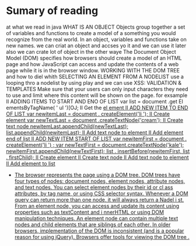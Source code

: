 # Sumary of reading
at what we read in java WHAT IS AN OBJECT Objects group together a set of variables and functions to create a model
of a something you would recognize from the real world. In an object,
variables and functions take on new names. 
we can criat an object and accses yo it  and we can use it later also we can crate lot of object
in the other waye The Document Object Model (DOM) specifies
how browsers should create a model of an HTML
page and how JavaScript can access and update the
contents of a web page while it is in the browser window. 
WORKING WITH THE DOM TREE and how to diel whith SELECTING AN ELEMENT
FROM A NODELIST use a looping thro a nodelist by using  play 
and we can use XSS: VALIDATION & TEMPLATES Make sure that your users can only input characters they need to use
and limit where this content will be shown on the page.
for exsample
II ADDING ITEMS TO START AND ENO OF LIST
var list = document .get El ementsByTagName( ' ul ')[OJ; II Get the <u l> el ement
II ADD NEW ITEM TO END OF LIST
var newitemLast = document . createElement('li '); II Create element
var newTextLast = document .createTextNode{'cream'); II Create text node
newitemLast.appendChild(newTextLast);
list.appendChild(newitemLast);
II Add text node to element
II Add element end of list
II ADD NEW ITEM START OF LIST
var newitemFirst = document . createElement('li ') ;
var newTextFirst = document.createTextNode('kale');
newitemFirst.appendChild(newTextFirst);
list . insertBefore(newitemFirst, list . firstChild);
II Create element
II Create text node
II Add text node to element
II Add element to list

* The browser represents the page using a DOM tree.
DOM trees have four types of nodes: document nodes,
element nodes, attribute nodes, and text nodes.
You can select element nodes by their id or cl ass
attributes, by tag name, or using CSS selector syntax.
Whenever a DOM query can return more than one
node, it will always return a Nadel i st.
From an element node, you can access and update its
content using properties such as textContent and
i nnerHTML or using DOM manipulation techniques.
An element node can contain multiple text nodes and
child elements that are siblings of each other.
In older browsers, implementation of the DOM is
inconsistent (and is a popular reason for using jQuery).
Browsers offer tools for viewing the DOM tree .